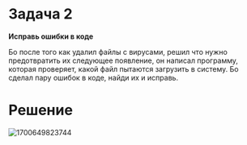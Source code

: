 # Задача 2

**Исправь ошибки в коде**

Бо после того как удалил файлы с вирусами, решил что нужно предотвратить их следующее появление, он написал программу, которая проверяет, какой файл пытаются загрузить в систему. Бо сделал пару ошибок в коде, найди их и исправь.

# Решение

![1700649823744](image/task/1700649823744.png)
